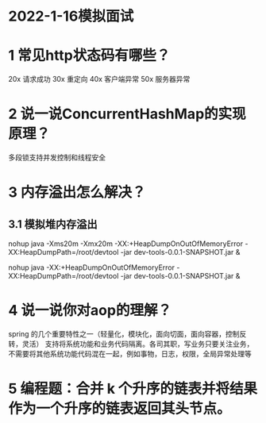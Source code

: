 # 2022-1-16模拟面试

# 1 常见http状态码有哪些？
20x 请求成功
30x 重定向
40x 客户端异常
50x 服务器异常

# 2 说一说ConcurrentHashMap的实现原理？
多段锁支持并发控制和线程安全

# 3 内存溢出怎么解决？

## 3.1 模拟堆内存溢出
nohup  java -Xms20m -Xmx20m -XX:+HeapDumpOnOutOfMemoryError -XX:HeapDumpPath=/root/devtool   -jar  dev-tools-0.0.1-SNAPSHOT.jar & 
 


nohup  java  -XX:+HeapDumpOnOutOfMemoryError -XX:HeapDumpPath=/root/devtool   -jar  dev-tools-0.0.1-SNAPSHOT.jar &


# 4 说一说你对aop的理解？
spring 的几个重要特性之一（轻量化，模块化，面向切面，面向容器，控制反转，灵活）
支持将系统功能和业务代码隔离。各司其职，写业务只要关注业务，不需要将其他系统功能代码混在一起，例如事物，日志，权限，全局异常处理等


# 5 编程题：合并 k 个升序的链表并将结果作为一个升序的链表返回其头节点。